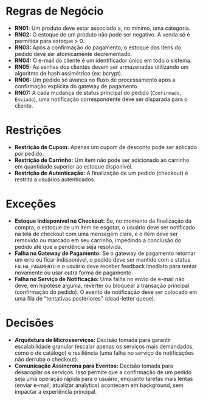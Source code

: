 # Regras de Negócio
*   **RN01:** Um produto deve estar associado a, no mínimo, uma categoria.
*   **RN02:** O estoque de um produto não pode ser negativo. A venda só é permitida para estoque > 0.
*   **RN03:** Após a confirmação do pagamento, o estoque dos itens do pedido deve ser atomicamente decrementado.
*   **RN04:** O e-mail do cliente é um identificador único em todo o sistema.
*   **RN05:** As senhas dos clientes devem ser armazenadas utilizando um algoritmo de hash assimétrico (ex: bcrypt).
*   **RN06:** Um pedido só avança no fluxo de processamento após a confirmação explícita do gateway de pagamento.
*   **RN07:** A cada mudança de status principal do pedido (`Confirmado`, `Enviado`), uma notificação correspondente deve ser disparada para o cliente.

# Restrições
*   **Restrição de Cupom:** Apenas um cupom de desconto pode ser aplicado por pedido.
*   **Restrição de Carrinho:** Um item não pode ser adicionado ao carrinho em quantidade superior ao estoque disponível.
*   **Restrição de Autenticação:** A finalização de um pedido (checkout) é restrita a usuários autenticados.

# Exceções
*   **Estoque Indisponível no Checkout:** Se, no momento da finalização da compra, o estoque de um item se esgotar, o usuário deve ser notificado na tela de checkout com uma mensagem clara, e o item deve ser removido ou marcado em seu carrinho, impedindo a conclusão do pedido até que a pendência seja resolvida.
*   **Falha no Gateway de Pagamento:** Se o gateway de pagamento retornar um erro ou ficar indisponível, o pedido deve ser mantido com o status `FALHA_PAGAMENTO` e o usuário deve receber feedback imediato para tentar novamente ou usar outra forma de pagamento.
*   **Falha no Serviço de Notificação:** Uma falha no envio de e-mail não deve, em hipótese alguma, reverter ou bloquear a transação principal (confirmação do pedido). O evento de notificação deve ser colocado em uma fila de "tentativas posteriores" (dead-letter queue).

# Decisões
*   **Arquitetura de Microsserviços:** Decisão tomada para garantir escalabilidade granular (escalar apenas os serviços mais demandados, como o de catálogo) e resiliência (uma falha no serviço de notificações não derruba o checkout).
*   **Comunicação Assíncrona para Eventos:** Decisão tomada para desacoplar os serviços. Isso permite que a confirmação de um pedido seja uma operação rápida para o usuário, enquanto tarefas mais lentas (enviar e-mail, atualizar analytics) acontecem em background, sem impactar a experiência principal.